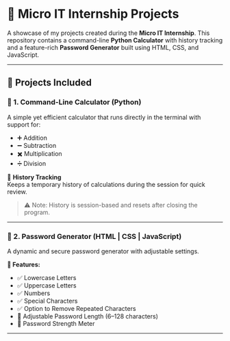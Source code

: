 # 🔧 Micro IT Internship Projects

A showcase of my projects created during the **Micro IT Internship**. This repository contains a command-line **Python Calculator** with history tracking and a feature-rich **Password Generator** built using HTML, CSS, and JavaScript.

---

## 📁 Projects Included

### 📌 1. Command-Line Calculator (Python)
A simple yet efficient calculator that runs directly in the terminal with support for:
- ➕ Addition
- ➖ Subtraction
- ✖️ Multiplication
- ➗ Division

🧠 **History Tracking**  
Keeps a temporary history of calculations during the session for quick review.

> ⚠️ Note: History is session-based and resets after closing the program.

---

### 📌 2. Password Generator (HTML | CSS | JavaScript)
A dynamic and secure password generator with adjustable settings.

**🔐 Features:**
- ✅ Lowercase Letters
- ✅ Uppercase Letters
- ✅ Numbers
- ✅ Special Characters
- ✅ Option to Remove Repeated Characters
- 🔄 Adjustable Password Length (6–128 characters)
- 🔎 Password Strength Meter

---
